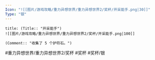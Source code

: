 ```yaml
---
Icon: "![[图片/游戏攻略/重力异想世界/重力异想世界2/奖杯/开采能手.png|30]]"
Type: "银"
---
```

```ad-common-silver-trophy
title: (Title:: "开采能手")
![[图片/游戏攻略/重力异想世界/重力异想世界2/奖杯/开采能手.png|100]]

(Comment:: "收集了 5 个护符石。")
```

#重力异想世界/重力异想世界2/奖杯 #奖杯 #奖杯/银
